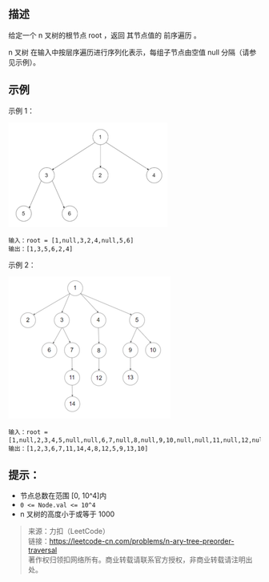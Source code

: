 ## 描述

给定一个 n 叉树的根节点  root ，返回 其节点值的 前序遍历 。

n 叉树 在输入中按层序遍历进行序列化表示，每组子节点由空值 null 分隔（请参见示例）。

## 示例
示例 1：

![img.png](img.png)

```
输入：root = [1,null,3,2,4,null,5,6]
输出：[1,3,5,6,2,4]
```
示例 2：

![img_1.png](img_1.png)

```
输入：root = [1,null,2,3,4,5,null,null,6,7,null,8,null,9,10,null,null,11,null,12,null,13,null,null,14]
输出：[1,2,3,6,7,11,14,4,8,12,5,9,13,10]
```

## 提示：

- 节点总数在范围 [0, 10^4]内
- `0 <= Node.val <= 10^4`
- n 叉树的高度小于或等于 1000


>来源：力扣（LeetCode）  
>链接：https://leetcode-cn.com/problems/n-ary-tree-preorder-traversal  
>著作权归领扣网络所有。商业转载请联系官方授权，非商业转载请注明出处。